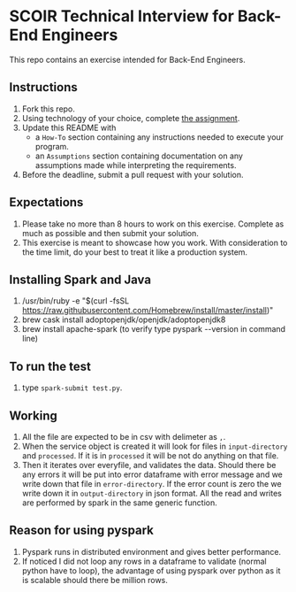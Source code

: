 # SCOIR Technical Interview for Back-End Engineers
This repo contains an exercise intended for Back-End Engineers.

## Instructions
1. Fork this repo.
1. Using technology of your choice, complete [the assignment](./Assignment.md).
1. Update this README with
    * a `How-To` section containing any instructions needed to execute your program.
    * an `Assumptions` section containing documentation on any assumptions made while interpreting the requirements.
1. Before the deadline, submit a pull request with your solution.

## Expectations
1. Please take no more than 8 hours to work on this exercise. Complete as much as possible and then submit your solution.
1. This exercise is meant to showcase how you work. With consideration to the time limit, do your best to treat it like a production system.

## Installing Spark and Java
1. /usr/bin/ruby -e "$(curl -fsSL https://raw.githubusercontent.com/Homebrew/install/master/install)"
1. brew cask install adoptopenjdk/openjdk/adoptopenjdk8
1. brew install apache-spark (to verify type pyspark --version in command line)

## To run the test
1. type `spark-submit test.py`.

## Working
1. All the file are expected to be in csv with delimeter as `,`.
1. When the service object is created it will look for files in `input-directory` and `processed`. If it is in `processed` it will be not do anything on that file.
1. Then it iterates over everyfile, and validates the data. Should there be any errors it will be put into error dataframe with error message and we write down that file in `error-directory`. If the error count is zero the we write down it in `output-directory` in json format. All the read and writes are performed by spark in the same generic function.

## Reason for using pyspark
1. Pyspark runs in distributed environment and gives better performance.
1. If noticed I did not loop any rows in a dataframe to validate (normal python have to loop), the advantage of using pyspark over python as it is scalable should there be million rows.